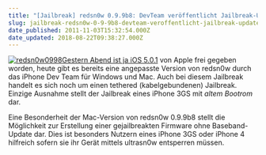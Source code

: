 ```yaml
---
title: "[Jailbreak] redsn0w 0.9.9b8: DevTeam veröffentlicht Jailbreak-Update für iOS 5.0.1"
slug: jailbreak-redsn0w-0-9-9b8-devteam-veroffentlicht-jailbreak-update-fur-ios-5-0-1
date_published: 2011-11-03T15:32:54.000Z
date_updated: 2018-08-22T09:38:27.000Z
---
```


[![redsn0w0998](//picdump.thafaker.de/2011/11/redsn0w0998-125x125.jpg)](http://picdump.thafaker.de/2011/11/redsn0w0998.jpg)[Gestern Abend ist ja iOS 5.0.1](__GHOST_URL__/apple-verteilt-ios-5-0-1-beta-an-entwickler/) von Apple frei gegeben worden, heute gibt es bereits eine angepasste Version von redsn0w durch das iPhone Dev Team für Windows und Mac. Auch bei diesem Jailbreak handelt es sich noch um einen tethered (kabelgebundenen) Jailbreak. Einzige Ausnahme stellt der Jailbreak eines iPhone 3GS mit *altem Bootrom* dar.

Eine Besonderheit der Mac-Version von redsn0w 0.9.9b8 stellt die Möglichkeit zur Erstellung einer gejailbreakten Firmware ohne Baseband-Update dar. Dies ist besonders Nutzern eines iPhone 3GS oder iPhone 4 hilfreich sofern sie ihr Gerät mittels ultrasn0w entsperren müssen.
